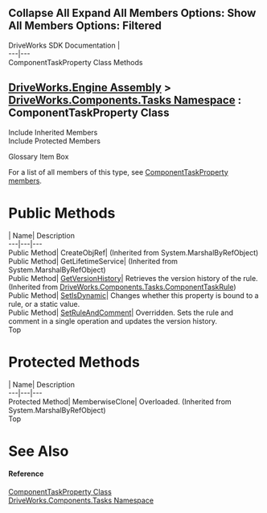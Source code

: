 Collapse All Expand All Members Options: Show All  Members Options: Filtered   
---  
DriveWorks SDK Documentation  |   
---|---  
ComponentTaskProperty Class Methods   
  
[DriveWorks.Engine Assembly](topic2156.md) > [DriveWorks.Components.Tasks Namespace](topic6391.md) : ComponentTaskProperty Class  
---  
  
Include Inherited Members    
Include Protected Members    


Glossary Item Box

For a list of all members of this type, see [ComponentTaskProperty members](topic6634.md).

# Public Methods

| Name| Description  
---|---|---  
Public Method| CreateObjRef|  (Inherited from System.MarshalByRefObject)  
Public Method| GetLifetimeService|  (Inherited from System.MarshalByRefObject)  
Public Method| [GetVersionHistory](topic6710.md)| Retrieves the version history of the rule. (Inherited from [DriveWorks.Components.Tasks.ComponentTaskRule](topic6704.md))  
Public Method| [SetIsDynamic](topic6639.md)| Changes whether this property is bound to a rule, or a static value.   
Public Method| [SetRuleAndComment](topic6640.md)| Overridden. Sets the rule and comment in a single operation and updates the version history.   
Top

# Protected Methods

| Name| Description  
---|---|---  
Protected Method| MemberwiseClone| Overloaded. (Inherited from System.MarshalByRefObject)  
Top

# See Also

#### Reference

[ComponentTaskProperty Class](topic6633.md)   
[DriveWorks.Components.Tasks Namespace](topic6391.md)


